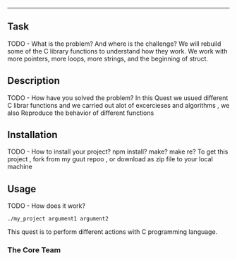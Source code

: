 ***

## Task
TODO - What is the problem? And where is the challenge?
We will rebuild some of the C library functions to understand how they work.
We work with more pointers, more loops, more strings, and the beginning of struct.

## Description
TODO - How have you solved the problem?
In this Quest we usued different C librar functions and we carried out alot of excercieses 
and algorithms , we also Reproduce the behavior of different functions

## Installation
TODO - How to install your project? npm install? make? make re?
To get this project , fork from my guut repoo , or download as zip file to your local machine 

## Usage
TODO - How does it work?
```
./my_project argument1 argument2
```
This quest is to perform different actions with C programming language.

### The Core Team
